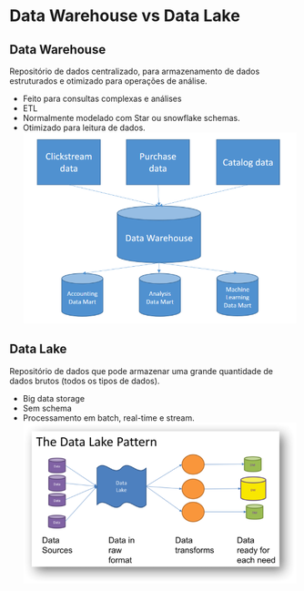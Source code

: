 # Data Warehouse vs Data Lake
## Data Warehouse

Repositório de dados centralizado, para armazenamento de dados estruturados e otimizado para operações de análise.
- Feito para consultas complexas e análises
- ETL
- Normalmente modelado com Star ou snowflake schemas.
- Otimizado para leitura de dados.
![Data Warehouse](../Imgs/DataWarehouse.png)

## Data Lake
Repositório de dados que pode armazenar uma grande quantidade de dados brutos (todos os tipos de dados).
- Big data storage
- Sem schema
- Processamento em batch, real-time e stream.
![Data Lake](../Imgs/DataLake.png)